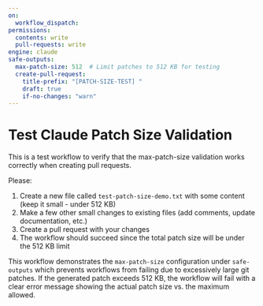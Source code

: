 ```yaml
---
on:
  workflow_dispatch:
permissions:
  contents: write
  pull-requests: write
engine: claude
safe-outputs:
  max-patch-size: 512  # Limit patches to 512 KB for testing
  create-pull-request:
    title-prefix: "[PATCH-SIZE-TEST] "
    draft: true
    if-no-changes: "warn"
---
```


# Test Claude Patch Size Validation

This is a test workflow to verify that the max-patch-size validation works correctly when creating pull requests.

Please:
1. Create a new file called `test-patch-size-demo.txt` with some content (keep it small - under 512 KB)
2. Make a few other small changes to existing files (add comments, update documentation, etc.)
3. Create a pull request with your changes
4. The workflow should succeed since the total patch size will be under the 512 KB limit

This workflow demonstrates the `max-patch-size` configuration under `safe-outputs` which prevents workflows from failing due to excessively large git patches. If the generated patch exceeds 512 KB, the workflow will fail with a clear error message showing the actual patch size vs. the maximum allowed.